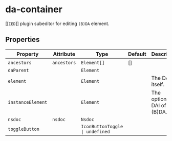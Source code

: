 # da-container

[[`IED`]] plugin subeditor for editing `(B)DA` element.

## Properties

| Property          | Attribute   | Type                            | Default | Description                     |
|-------------------|-------------|---------------------------------|---------|---------------------------------|
| `ancestors`       | `ancestors` | `Element[]`                     | []      |                                 |
| `daParent`        |             | `Element`                       |         |                                 |
| `element`         |             | `Element`                       |         | The DA itself.                  |
| `instanceElement` |             | `Element`                       |         | The optional DAI of this (B)DA. |
| `nsdoc`           | `nsdoc`     | `Nsdoc`                         |         |                                 |
| `toggleButton`    |             | `IconButtonToggle \| undefined` |         |                                 |
